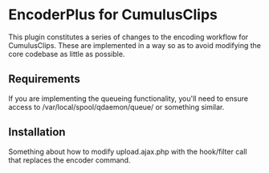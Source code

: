 # EncoderPlus for CumulusClips

This plugin constitutes a series of changes to the encoding workflow for CumulusClips.  These are implemented in a way so as to avoid modifying the core codebase as little as possible.

## Requirements

If you are implementing the queueing functionality, you'll need to ensure access to /var/local/spool/qdaemon/queue/ or something similar.  

## Installation

Something about how to modify upload.ajax.php with the hook/filter call that replaces the encoder command.  

